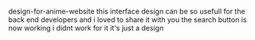 design-for-anime-website
this interface design can be so usefull for the back end developers
and i loved to share it with you 
the search button is now working i didnt work for it it's just a design 
